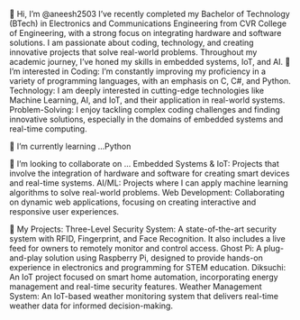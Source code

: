   👋 Hi, I’m @aneesh2503
    I’ve recently completed my Bachelor of Technology (BTech) in Electronics and Communications Engineering from CVR College of Engineering, with a strong focus on integrating hardware and software solutions. I am      passionate about coding, technology, and creating innovative projects that solve real-world problems. Throughout my academic journey, I’ve honed my skills in embedded systems, IoT, and AI.
  👀 I’m interested in
    Coding: I’m constantly improving my proficiency in a variety of programming languages, with an emphasis on C, C#, and Python.
    Technology: I am deeply interested in cutting-edge technologies like Machine Learning, AI, and IoT, and their application in real-world systems.
    Problem-Solving: I enjoy tackling complex coding challenges and finding innovative solutions, especially in the domains of embedded systems and real-time computing.

  🌱 I’m currently learning ...Python
  
  💞️ I’m looking to collaborate on ...
    Embedded Systems & IoT: Projects that involve the integration of hardware and software for creating smart devices and real-time systems.
    AI/ML: Projects where I can apply machine learning algorithms to solve real-world problems.
    Web Development: Collaborating on dynamic web applications, focusing on creating interactive and responsive user experiences.


  🚀 My Projects:
    Three-Level Security System: A state-of-the-art security system with RFID, Fingerprint, and Face Recognition. It also includes a live feed for owners to remotely monitor and control access.
    Ghost Pi: A plug-and-play solution using Raspberry Pi, designed to provide hands-on experience in electronics and programming for STEM education.
    Diksuchi: An IoT project focused on smart home automation, incorporating energy management and real-time security features.
    Weather Management System: An IoT-based weather monitoring system that delivers real-time weather data for informed decision-making.

<!---
aneesh2503/aneesh2503 is a ✨ special ✨ repository because its `README.md` (this file) appears on your GitHub profile.
You can click the Preview link to take a look at your changes.
--->
